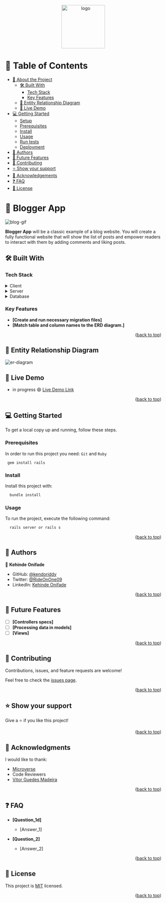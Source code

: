 <a name="readme-top"></a>

<div align="center">

  <img src="https://user-images.githubusercontent.com/84629565/202665566-ba1a8ed3-041f-45bc-b21b-efdcc357189b.png" alt="logo" width="140"  height="auto" />
  <br/>

</div>

<!-- TABLE OF CONTENTS -->

# 📗 Table of Contents

- [📖 About the Project](#about-project)
  - [🛠 Built With](#built-with)
    - [Tech Stack](#tech-stack)
    - [Key Features](#key-features)
  - [:card_index: Entity Relationship Diagram](#er-diagram)
  - [🚀 Live Demo](#live-demo)
- [💻 Getting Started](#getting-started)
  - [Setup](#setup)
  - [Prerequisites](#prerequisites)
  - [Install](#install)
  - [Usage](#usage)
  - [Run tests](#run-tests)
  - [Deployment](#triangular_flag_on_post-deployment)
- [👥 Authors](#authors)
- [🔭 Future Features](#future-features)
- [🤝 Contributing](#contributing)
- [⭐️ Show your support](#support)
- [🙏 Acknowledgements](#acknowledgements)
- [❓ FAQ](#faq)
- [📝 License](#license)

<!-- PROJECT DESCRIPTION -->

# 📖 Blogger App <a name="about-project"></a>
![blog-gif](https://ansarshome.files.wordpress.com/2021/09/d3464a4351fdf340ccb6bb37c281381a.gif)

**Blogger App** will be a classic example of a blog website. You will create a fully functional website that will show the list of posts and empower readers to interact with them by adding comments and liking posts.

## 🛠 Built With <a name="built-with"></a>

### Tech Stack <a name="tech-stack"></a>

<details>
  <summary>Client</summary>
  <ul>
    <li>HTML, CSS</li>
    <li>JavaScript</li>
  </ul>
</details>

<details>
  <summary>Server</summary>
  <ul>
    <li>Ruby on Rails</li>
  </ul>
</details>

<details>
<summary>Database</summary>
  <ul>
    <li><a href="https://www.postgresql.org/">PostgreSQL</a></li>
  </ul>
</details>

<!-- Features -->

### Key Features <a name="key-features"></a>

- **[Create and run necessary migration files]**
- **[Match table and column names to the ERD diagram.]**

<p align="right">(<a href="#readme-top">back to top</a>)</p>

<!-- ER DIAGRAM-->
## :card_index: Entity Relationship Diagram <a name="er-diagram"></a>
![er-diagram](https://user-images.githubusercontent.com/84629565/203113736-82dacec0-6b75-42e6-b87e-8bf441ffbe57.png)
<!-- LIVE DEMO -->

## 🚀 Live Demo <a name="live-demo"></a>

- in progress :smile: [Live Demo Link](https://yourdeployedapplicationlink.com)

<p align="right">(<a href="#readme-top">back to top</a>)</p>

<!-- GETTING STARTED -->

## 💻 Getting Started <a name="getting-started"></a>

To get a local copy up and running, follow these steps.

### Prerequisites

In order to run this project you need:
`Git` and `Ruby`
```
 gem install rails
```

### Install

Install this project with:

```sh
  bundle install
```

### Usage

To run the project, execute the following command:


```sh
  rails server or rails s
``` 


<p align="right">(<a href="#readme-top">back to top</a>)</p>

<!-- AUTHORS -->

## 👥 Authors <a name="authors"></a>

👤 **Kehinde Onifade**

- GitHub: [@kendoriddy](https://github.com/kendoriddy)
- Twitter: [@RideOnOne09](https://twitter.com/RideOnOne09)
- LinkedIn: [Kehinde Onifade](https://www.linkedin.com/in/kehindeonifade/)


<p align="right">(<a href="#readme-top">back to top</a>)</p>

<!-- FUTURE FEATURES -->

## 🔭 Future Features <a name="future-features"></a>

- [ ] **[Controllers specs]**
- [ ] **[Processing data in models]**
- [ ] **[Views]**

<p align="right">(<a href="#readme-top">back to top</a>)</p>

<!-- CONTRIBUTING -->

## 🤝 Contributing <a name="contributing"></a>

Contributions, issues, and feature requests are welcome!

Feel free to check the [issues page](../../issues/).

<p align="right">(<a href="#readme-top">back to top</a>)</p>

<!-- SUPPORT -->

## ⭐️ Show your support <a name="support"></a>

Give a ⭐️ if you like this project!

<p align="right">(<a href="#readme-top">back to top</a>)</p>

<!-- ACKNOWLEDGEMENTS -->

## 🙏 Acknowledgments <a name="acknowledgements"></a>

I would like to thank:
- [Microverse](microverse.org)
- Code Reviewers
- [Vitor Guedes Madeira](https://github.com/VitorGuedesMadeira)

<p align="right">(<a href="#readme-top">back to top</a>)</p>

<!-- FAQ (optional) -->

## ❓ FAQ <a name="faq"></a>

- **[Question_1d]**

  - [Answer_1]

- **[Question_2]**

  - [Answer_2]

<p align="right">(<a href="#readme-top">back to top</a>)</p>

<!-- LICENSE -->

## 📝 License <a name="license"></a>

This project is [MIT](./MIT.md) licensed.

<p align="right">(<a href="#readme-top">back to top</a>)</p>